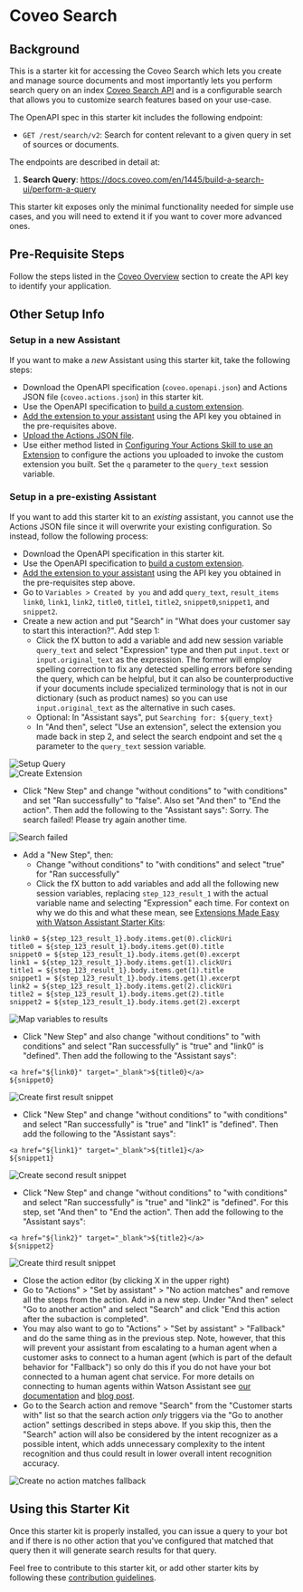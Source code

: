 # Coveo Search

## Background

This is a starter kit for accessing the Coveo Search which lets you create and manage source documents and most importantly lets you perform search query on an index  [Coveo Search API](https://docs.coveo.com/en/52/build-a-search-ui/use-the-search-api) and is a configurable search that allows you to customize search features based on your use-case.

The OpenAPI spec in this starter kit includes the following endpoint:

- `GET /rest/search/v2`: Search for content relevant to a given query in set of sources or documents.


The endpoints are described in detail at:

1. **Search Query**: https://docs.coveo.com/en/1445/build-a-search-ui/perform-a-query

This starter kit exposes only the minimal functionality needed for simple use cases, and you will need to extend it if you want to cover more advanced ones.

## Pre-Requisite Steps

Follow the steps listed in the [Coveo Overview](https://docs.coveo.com/en/3361/coveo-overview) section to create the API key to identify your application.

## Other Setup Info

### Setup in a new Assistant

If you want to make a _new_ Assistant using this starter kit, take the following steps:

- Download the OpenAPI specification (`coveo.openapi.json`) and Actions JSON file (`coveo.actions.json`) in this starter kit.
- Use the OpenAPI specification to [build a custom extension](https://cloud.ibm.com/docs/watson-assistant?topic=watson-assistant-build-custom-extension#building-the-custom-extension).
- [Add the extension to your assistant](https://cloud.ibm.com/docs/watson-assistant?topic=watson-assistant-add-custom-extension) using the API key you obtained in the pre-requisites above.
- [Upload the Actions JSON file](https://cloud.ibm.com/docs/watson-assistant?topic=watson-assistant-admin-backup-restore#backup-restore-import).
- Use either method listed in [Configuring Your Actions Skill to use an Extension](https://github.com/watson-developer-cloud/assistant-toolkit/blob/master/integrations/extensions/README.md#configuring-your-actions-skill-to-use-an-extension) to configure the actions you uploaded to invoke the custom extension you built. Set the `q` parameter to the `query_text` session variable.


### Setup in a pre-existing Assistant

If you want to add this starter kit to an _existing_ assistant, you cannot use the Actions JSON file since it will overwrite your existing configuration.  So instead, follow the following process:

- Download the OpenAPI specification in this starter kit.
- Use the OpenAPI specification to [build a custom extension](https://cloud.ibm.com/docs/watson-assistant?topic=watson-assistant-build-custom-extension#building-the-custom-extension).
- [Add the extension to your assistant](https://cloud.ibm.com/docs/watson-assistant?topic=watson-assistant-add-custom-extension) using the API key you obtained in the pre-requisites step above.
- Go to `Variables > Created by you` and add `query_text`, `result_items` `link0`, `link1`, `link2`, `title0`, `title1`, `title2`, `snippet0`,`snippet1`, and `snippet2`.
- Create a new action and put "Search" in "What does your customer say to start this interaction?".  Add step 1:
    - Click the fX button to add a variable and add new session variable `query_text` and select "Expression" type and then put `input.text` or `input.original_text` as the expression.  The former will employ spelling correction to fix any detected spelling errors before sending the query, which can be helpful, but it can also be counterproductive if your documents include specialized terminology that is not in our dictionary (such as product names) so you can use `input.original_text` as the alternative in such cases.
    - Optional: In "Assistant says", put `Searching for: ${query_text}`
    - In "And then", select "Use an extension", select the extension you made back in step 2, and select the search endpoint and set the `q` parameter to the `query_text` session variable.

![Setup Query](./assets/store_query_text.png)<br>
![Create Extension](./assets/setup_extension.png)<br>

- Click "New Step" and change "without conditions" to "with conditions" and set "Ran successfully" to "false".  Also set "And then" to "End the action".  Then add the following to the "Assistant says":
  Sorry.  The search failed!  Please try again another time.

![Search failed](./assets/search_failed.png)<br>


- Add a "New Step", then:
    - Change "without conditions" to "with conditions" and select "true" for "Ran successfully"
    - Click the fX button to add variables and add all the following new session variables, replacing `step_123_result_1` with the actual variable name and selecting "Expression" each time. For context on why we do this and what these mean, see [Extensions Made Easy with Watson Assistant Starter Kits](https://medium.com/ibm-watson/extensions-made-easy-with-watson-assistant-starter-kits-6b177f624697):
```
link0 = ${step_123_result_1}.body.items.get(0).clickUri
title0 = ${step_123_result_1}.body.items.get(0).title
snippet0 = ${step_123_result_1}.body.items.get(0).excerpt
link1 = ${step_123_result_1}.body.items.get(1).clickUri
title1 = ${step_123_result_1}.body.items.get(1).title
snippet1 = ${step_123_result_1}.body.items.get(1).excerpt
link2 = ${step_123_result_1}.body.items.get(2).clickUri
title2 = ${step_123_result_1}.body.items.get(2).title
snippet2 = ${step_123_result_1}.body.items.get(2).excerpt
```

![Map variables to results](./assets/search_passed.png)<br>

- Click "New Step" and also change "without conditions" to "with conditions" and select "Ran successfully" is "true" and "link0" is "defined".  Then add the following to the "Assistant says":

```
<a href="${link0}" target="_blank">${title0}</a>
${snippet0}
```

![Create first result snippet](./assets/define_response_1.png)<br>

- Click "New Step" and change "without conditions" to "with conditions" and select "Ran successfully" is "true" and "link1" is "defined".  Then add the following to the "Assistant says":

```
<a href="${link1}" target="_blank">${title1}</a>
${snippet1}
```

![Create second result snippet](./assets/define_response_2.png)<br>

- Click "New Step" and change "without conditions" to "with conditions" and select "Ran successfully" is "true" and "link2" is "defined".  For this step, set "And then" to "End the action".  Then add the following to the "Assistant says":

```
<a href="${link2}" target="_blank">${title2}</a>
${snippet2}
```

![Create third result snippet](./assets/define_response_3.png)<br>

- Close the action editor (by clicking X in the upper right)
- Go to "Actions" > "Set by assistant" > "No action matches" and remove all the steps from the action.  Add in a new step.  Under "And then" select "Go to another action" and select "Search" and click "End this action after the subaction is completed".
- You may also want to go to "Actions" > "Set by assistant" > "Fallback" and do the same thing as in the previous step.  Note, however, that this will prevent your assistant from escalating to a human agent when a customer asks to connect to a human agent (which is part of the default behavior for "Fallback") so only do this if you do not have your bot connected to a human agent chat service.  For more details on connecting to human agents within Watson Assistant see [our documentation](https://cloud.ibm.com/docs/watson-assistant?topic=watson-assistant-human-agent) and [blog post](https://medium.com/ibm-watson/bring-your-own-service-desk-to-watson-assistant-b39bc920075c).
- Go to the Search action and remove "Search" from the "Customer starts with" list so that the search action _only_ triggers via the "Go to another action" settings described in steps above.  If you skip this, then the "Search" action will also be considered by the intent recognizer as a possible intent, which adds unnecessary complexity to the intent recognition and thus could result in lower overall intent recognition accuracy.

![Create no action matches fallback](./assets/no_action_fallback_search.png)<br>
## Using this Starter Kit

Once this starter kit is properly installed, you can issue a query to your bot and if there is no other action that you've configured that matched that query then it will generate search results for that query.

Feel free to contribute to this starter kit, or add other starter kits by following these [contribution guidelines](../../docs/CONTRIBUTING.md).